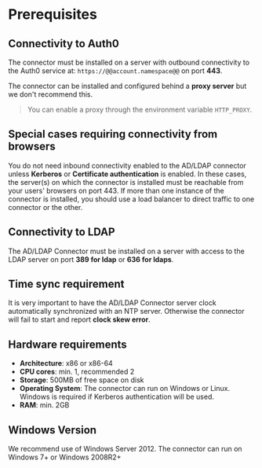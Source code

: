 # Prerequisites

## Connectivity to Auth0

The connector must be installed on a server with outbound connectivity to the Auth0 service at:  `https://@@account.namespace@@` on port **443**.

The connector can be installed and configured behind a __proxy server__ but we don't recommend this.

> You can enable a proxy through the environment variable `HTTP_PROXY`.

## Special cases requiring connectivity from browsers 

You do not need inbound connectivity enabled to the AD/LDAP connector unless **Kerberos** or **Certificate authentication** is enabled. In these cases, the server(s) on which the connector is installed must be reachable from your users' browsers on port 443. If more than one instance of the connector is installed, you should use a load balancer to direct traffic to one connector or the other.

## Connectivity to LDAP

The AD/LDAP Connector must be installed on a server with access to the LDAP server on port **389 for ldap** or **636 for ldaps**.


## Time sync requirement

It is very important to have the AD/LDAP Connector server clock automatically synchronized with an NTP server. Otherwise the connector will fail to start and report __clock skew error__.

## Hardware requirements

-  **Architecture**: x86 or x86-64
-  **CPU cores**: min. 1, recommended 2
-  **Storage**: 500MB of free space on disk
-  **Operating System**: The connector can run on Windows or Linux.  Windows is required if Kerberos authentication will be used.
-  **RAM**: min. 2GB

## Windows Version

We recommend use of Windows Server 2012.
The connector can run on Windows 7+ or Windows 2008R2+ 
